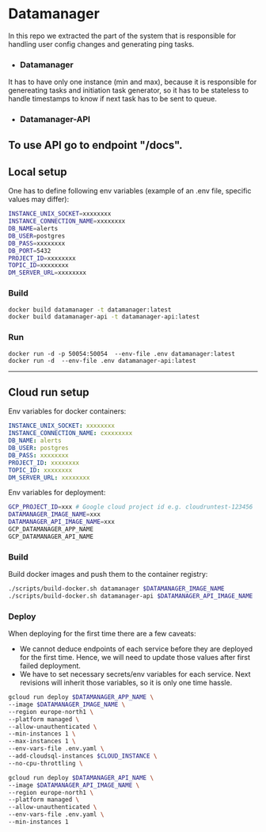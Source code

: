 # Datamanager

In this repo we extracted the part of the system that is responsible for handling user config changes and generating ping tasks.

- ### Datamanager

It has to have only one instance (min and max), because it is responsible for genereating tasks and initiation task generator, so it has to be stateless to handle timestamps to know if next task has to be sent to queue.

- ### Datamanager-API

To use API go to endpoint "/docs".
---

## Local setup

One has to define following env variables (example of an .env file, specific values may differ):

```bash
INSTANCE_UNIX_SOCKET=xxxxxxxx
INSTANCE_CONNECTION_NAME=xxxxxxxx
DB_NAME=alerts
DB_USER=postgres
DB_PASS=xxxxxxxx
DB_PORT=5432
PROJECT_ID=xxxxxxxx
TOPIC_ID=xxxxxxxx
DM_SERVER_URL=xxxxxxxx
```

### Build

```bash
docker build datamanager -t datamanager:latest
docker build datamanager-api -t datamanager-api:latest
```

### Run

```
docker run -d -p 50054:50054  --env-file .env datamanager:latest
docker run -d  --env-file .env datamanager-api:latest
```

---

## Cloud run setup

Env variables for docker containers:

```yaml
INSTANCE_UNIX_SOCKET: xxxxxxxx
INSTANCE_CONNECTION_NAME: cxxxxxxxx
DB_NAME: alerts
DB_USER: postgres
DB_PASS: xxxxxxxx
PROJECT_ID: xxxxxxxx
TOPIC_ID: xxxxxxxx
DM_SERVER_URL: xxxxxxxx
```

Env variables for deployment:

```bash
GCP_PROJECT_ID=xxx # Google cloud project id e.g. cloudruntest-123456
DATAMANAGER_IMAGE_NAME=xxx
DATAMANAGER_API_IMAGE_NAME=xxx
GCP_DATAMANAGER_APP_NAME
GCP_DATAMANAGER_API_NAME
```

### Build

Build docker images and push them to the container registry:

```bash
./scripts/build-docker.sh datamanager $DATAMANAGER_IMAGE_NAME
./scripts/build-docker.sh datamanager-api $DATAMANAGER_API_IMAGE_NAME
```

### Deploy

When deploying for the first time there are a few caveats:

- We cannot deduce endpoints of each service before they are deployed for the first time.
  Hence, we will need to update those values after first failed deployment.
- We have to set necessary secrets/env variables for each service. Next revisions will inherit those variables, so it is only one time hassle.

```bash
gcloud run deploy $DATAMANAGER_APP_NAME \
--image $DATAMANAGER_IMAGE_NAME \
--region europe-north1 \
--platform managed \
--allow-unauthenticated \
--min-instances 1 \
--max-instances 1 \
--env-vars-file .env.yaml \
--add-cloudsql-instances $CLOUD_INSTANCE \
--no-cpu-throttling \
```

```bash
gcloud run deploy $DATAMANAGER_API_NAME \
--image $DATAMANAGER_API_IMAGE_NAME \
--region europe-north1 \
--platform managed \
--allow-unauthenticated \
--env-vars-file .env.yaml \
--min-instances 1
```
